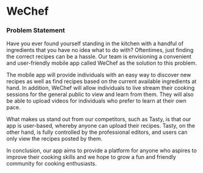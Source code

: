 # WeChef

	 	 						
### Problem Statement 

Have you ever found yourself standing in the kitchen with a handful of
ingredients that you have no idea what to do with? Oftentimes, just finding
the correct recipes can be a hassle. Our team is envisioning a convenient and
user-friendly mobile app called WeChef as the solution to this problem.

The mobile app will provide individuals with an easy way to discover new
recipes as well as find recipes based on the current available ingredients at
hand. In addition, WeChef will allow individuals to live stream their cooking
sessions for the general public to view and learn from them. They will also be
able to upload videos for individuals who prefer to learn at their own pace.

What makes us stand out from our competitors, such as Tasty, is that our app
is user-based, whereby anyone can upload their recipes. Tasty, on the other
hand, is fully controlled by the professional editors, and users can only view
the recipes posted by them.

In conclusion, our app aims to provide a platform for anyone who aspires to
improve their cooking skills and we hope to grow a fun and friendly community
for cooking enthusiasts.